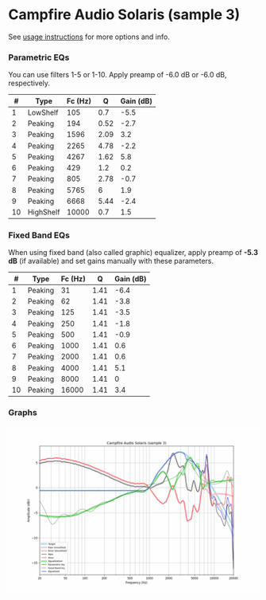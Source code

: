 # Campfire Audio Solaris (sample 3)
See [usage instructions](https://github.com/jaakkopasanen/AutoEq#usage) for more options and info.

### Parametric EQs
You can use filters 1-5 or 1-10. Apply preamp of -6.0 dB or -6.0 dB, respectively.

|   # | Type      |   Fc (Hz) |    Q |   Gain (dB) |
|-----|-----------|-----------|------|-------------|
|   1 | LowShelf  |       105 | 0.7  |        -5.5 |
|   2 | Peaking   |       194 | 0.52 |        -2.7 |
|   3 | Peaking   |      1596 | 2.09 |         3.2 |
|   4 | Peaking   |      2265 | 4.78 |        -2.2 |
|   5 | Peaking   |      4267 | 1.62 |         5.8 |
|   6 | Peaking   |       429 | 1.2  |         0.2 |
|   7 | Peaking   |       805 | 2.78 |        -0.7 |
|   8 | Peaking   |      5765 | 6    |         1.9 |
|   9 | Peaking   |      6668 | 5.44 |        -2.4 |
|  10 | HighShelf |     10000 | 0.7  |         1.5 |

### Fixed Band EQs
When using fixed band (also called graphic) equalizer, apply preamp of **-5.3 dB** (if available) and set gains manually with these parameters.

|   # | Type    |   Fc (Hz) |    Q |   Gain (dB) |
|-----|---------|-----------|------|-------------|
|   1 | Peaking |        31 | 1.41 |        -6.4 |
|   2 | Peaking |        62 | 1.41 |        -3.8 |
|   3 | Peaking |       125 | 1.41 |        -3.5 |
|   4 | Peaking |       250 | 1.41 |        -1.8 |
|   5 | Peaking |       500 | 1.41 |        -0.9 |
|   6 | Peaking |      1000 | 1.41 |         0.6 |
|   7 | Peaking |      2000 | 1.41 |         0.6 |
|   8 | Peaking |      4000 | 1.41 |         5.1 |
|   9 | Peaking |      8000 | 1.41 |         0   |
|  10 | Peaking |     16000 | 1.41 |         3.4 |

### Graphs
![](./Campfire%20Audio%20Solaris%20(sample%203).png)
